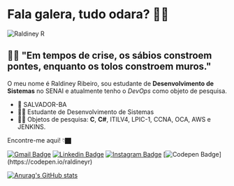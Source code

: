 
# Fala galera, tudo odara? 👋🏿 
![Raldiney R](https://user-images.githubusercontent.com/64384382/114269530-0e802280-99de-11eb-85d6-126266c9343d.png)
##  🧘🏿‍ "Em tempos de crise, os sábios constroem pontes, enquanto os tolos constroem muros." 


O meu nome é Raldiney Ribeiro, sou estudante de **Desenvolvimento de Sistemas** no SENAI e atualmente tenho o *DevOps* como objeto de pesquisa.

- 📍 SALVADOR-BA
- 🧔🏾 Estudante de Desenvolvimento de Sistemas
- ✍🏿 Objetos de pesquisa: **C**, **C#**, ITILV4, LPIC-1, CCNA, OCA, AWS e JENKINS.


Encontre-me aqui!  👇🏿

[![Gmail Badge](https://img.shields.io/badge/-raldineyr@gmail.com-DEB887?style=flat-square&logo=Gmail&logoColor=white&link=mailto:raldineyr@gmail.com)](mailto:raldineyr@gmail.com)
[![Linkedin Badge](https://img.shields.io/badge/-LinkedIn-CD853F?style=flat-square&logo=Linkedin&logoColor=white&link=https://www.linkedin.com/in/raldineyr/)](https://www.linkedin.com/in/raldineyr/) [![Instagram Badge](https://img.shields.io/badge/-Instagram-A0522D?style=flat-square&logo=Instagram&logoColor=white&link=https://www.instagram.com/raldineyr/)](https://www.instagram.com/raldineyr/) [![Codepen Badge](https://img.shields.io/badge/-Codepen-black?style=flat-square&logo=Codepen&logoColor=white&link=[https://codepen.io/raldineyr](https://codepen.io/raldineyr))](https://codepen.io/raldineyr)


[![Anurag's GitHub stats](https://github-readme-stats.vercel.app/api?username=raldineyr)](https://github.com/anuraghazra/github-readme-stats)











